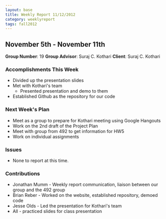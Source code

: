```yaml
---
layout: base
title: Weekly Report 11/12/2012
category: weeklyreport
tags: fall2012
---
```


## November 5th - November 11th

**Group Number**: 19
**Group Advisor**: Suraj C. Kothari
**Client**: Suraj C. Kothari

### Accomplishments This Week

* Divided up the presentation slides
* Met with Kothari's team
	* Presented presentation and demo to them
* Established Github as the repository for our code

### Next Week's Plan

* Meet as a group to prepare for Kothari meeting using Google Hangouts
* Work on the 2nd draft of the Project Plan
* Meet with group from 492 to get information for HW5
* Work on individual assignments

### Issues

* None to report at this time.

### Contributions

* Jonathan Mumm - Weekly report communication, liaison between our group and the 492 group
* Brian Reber - Worked on the website, established repository, demoed code
* Jesse Olds - Led the presentation for Kothari's team
* All - practiced slides for class presentation
